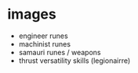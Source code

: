 # images
- engineer runes
- machinist runes
- samauri runes / weapons
- thrust versatility skills (legionairre)